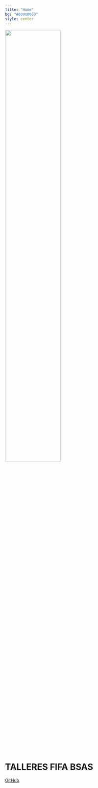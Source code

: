 ```yaml
---
title: "Home"
bg: "#00000000"
style: center
---
```


<img src="img/logo_fifa-white.png" width="60%">

# TALLERES FIFA BSAS

<span id="forkongithub">
  <a href="{{ site.source_link }}" class="bg-blue">
     GitHub <i class="fa fa-github"></i>
  </a>
</span>
